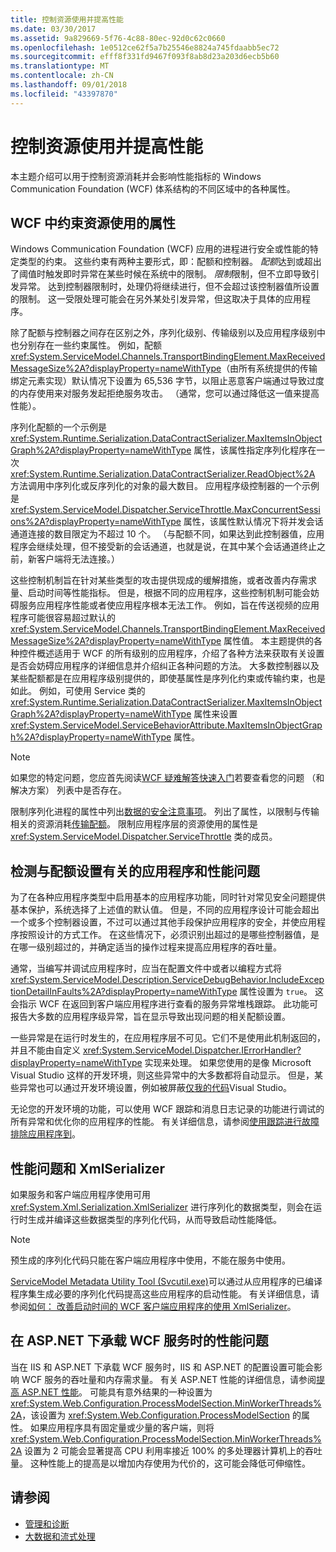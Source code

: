 ```yaml
---
title: 控制资源使用并提高性能
ms.date: 03/30/2017
ms.assetid: 9a829669-5f76-4c88-80ec-92d0c62c0660
ms.openlocfilehash: 1e0512ce62f5a7b25546e8824a745fdaabb5ec72
ms.sourcegitcommit: efff8f331fd9467f093f8ab8d23a203d6ecb5b60
ms.translationtype: MT
ms.contentlocale: zh-CN
ms.lasthandoff: 09/01/2018
ms.locfileid: "43397870"
---
```

# <a name="controlling-resource-consumption-and-improving-performance"></a>控制资源使用并提高性能
本主题介绍可以用于控制资源消耗并会影响性能指标的 Windows Communication Foundation (WCF) 体系结构的不同区域中的各种属性。

## <a name="properties-that-constrain-resource-consumption-in-wcf"></a>WCF 中约束资源使用的属性
 Windows Communication Foundation (WCF) 应用的进程进行安全或性能的特定类型的约束。 这些约束有两种主要形式，即：配额和控制器。 *配额*达到或超出了阈值时触发即时异常在某些时候在系统中的限制。 *限制*限制，但不立即导致引发异常。 达到控制器限制时，处理仍将继续进行，但不会超过该控制器值所设置的限制。 这一受限处理可能会在另外某处引发异常，但这取决于具体的应用程序。

 除了配额与控制器之间存在区别之外，序列化级别、传输级别以及应用程序级别中也分别存在一些约束属性。 例如，配额 <xref:System.ServiceModel.Channels.TransportBindingElement.MaxReceivedMessageSize%2A?displayProperty=nameWithType>（由所有系统提供的传输绑定元素实现）默认情况下设置为 65,536 字节，以阻止恶意客户端通过导致过度的内存使用来对服务发起拒绝服务攻击。 （通常，您可以通过降低这一值来提高性能）。

 序列化配额的一个示例是 <xref:System.Runtime.Serialization.DataContractSerializer.MaxItemsInObjectGraph%2A?displayProperty=nameWithType> 属性，该属性指定序列化程序在一次 <xref:System.Runtime.Serialization.DataContractSerializer.ReadObject%2A> 方法调用中序列化或反序列化的对象的最大数目。 应用程序级控制器的一个示例是 <xref:System.ServiceModel.Dispatcher.ServiceThrottle.MaxConcurrentSessions%2A?displayProperty=nameWithType> 属性，该属性默认情况下将并发会话通道连接的数目限定为不超过 10 个。 （与配额不同，如果达到此控制器值，应用程序会继续处理，但不接受新的会话通道，也就是说，在其中某个会话通道终止之前，新客户端将无法连接。）

 这些控制机制旨在针对某些类型的攻击提供现成的缓解措施，或者改善内存需求量、启动时间等性能指标。 但是，根据不同的应用程序，这些控制机制可能会妨碍服务应用程序性能或者使应用程序根本无法工作。 例如，旨在传送视频的应用程序可能很容易超过默认的 <xref:System.ServiceModel.Channels.TransportBindingElement.MaxReceivedMessageSize%2A?displayProperty=nameWithType> 属性值。 本主题提供的各种控件概述适用于 WCF 的所有级别的应用程序，介绍了各种方法来获取有关设置是否会妨碍应用程序的详细信息并介绍纠正各种问题的方法。 大多数控制器以及某些配额都是在应用程序级别提供的，即使基属性是序列化约束或传输约束，也是如此。 例如，可使用 Service 类的 <xref:System.Runtime.Serialization.DataContractSerializer.MaxItemsInObjectGraph%2A?displayProperty=nameWithType> 属性来设置 <xref:System.ServiceModel.ServiceBehaviorAttribute.MaxItemsInObjectGraph%2A?displayProperty=nameWithType> 属性。

> [!NOTE]
> 如果您的特定问题，您应首先阅读[WCF 疑难解答快速入门](../../../docs/framework/wcf/wcf-troubleshooting-quickstart.md)若要查看您的问题 （和解决方案） 列表中是否存在。

 限制序列化进程的属性中列出[数据的安全注意事项](../../../docs/framework/wcf/feature-details/security-considerations-for-data.md)。 列出了属性，以限制与传输相关的资源消耗[传输配额](../../../docs/framework/wcf/feature-details/transport-quotas.md)。 限制应用程序层的资源使用的属性是 <xref:System.ServiceModel.Dispatcher.ServiceThrottle> 类的成员。

## <a name="detecting-application-and-performance-issues-related-to-quota-settings"></a>检测与配额设置有关的应用程序和性能问题
 为了在各种应用程序类型中启用基本的应用程序功能，同时针对常见安全问题提供基本保护，系统选择了上述值的默认值。 但是，不同的应用程序设计可能会超出一个或多个控制器设置，不过可以通过其他手段保护应用程序的安全，并使应用程序按照设计的方式工作。 在这些情况下，必须识别出超过的是哪些控制器值，是在哪一级别超过的，并确定适当的操作过程来提高应用程序的吞吐量。

 通常，当编写并调试应用程序时，应当在配置文件中或者以编程方式将 <xref:System.ServiceModel.Description.ServiceDebugBehavior.IncludeExceptionDetailInFaults%2A?displayProperty=nameWithType> 属性设置为 `true`。 这会指示 WCF 在返回到客户端应用程序进行查看的服务异常堆栈跟踪。 此功能可报告大多数的应用程序级异常，旨在显示导致出现问题的相关配额设置。

 一些异常是在运行时发生的，在应用程序层不可见。它们不是使用此机制返回的，并且不能由自定义 <xref:System.ServiceModel.Dispatcher.IErrorHandler?displayProperty=nameWithType> 实现来处理。 如果您使用的是像 Microsoft Visual Studio 这样的开发环境，则这些异常中的大多数都将自动显示。 但是，某些异常也可以通过开发环境设置，例如被屏蔽[仅我的代码](/visualstudio/debugger/just-my-code)Visual Studio。

 无论您的开发环境的功能，可以使用 WCF 跟踪和消息日志记录的功能进行调试的所有异常和优化你的应用程序的性能。 有关详细信息，请参阅[使用跟踪进行故障排除应用程序到](../../../docs/framework/wcf/diagnostics/tracing/using-tracing-to-troubleshoot-your-application.md)。

## <a name="performance-issues-and-xmlserializer"></a>性能问题和 XmlSerializer
 如果服务和客户端应用程序使用可用 <xref:System.Xml.Serialization.XmlSerializer> 进行序列化的数据类型，则会在运行时生成并编译这些数据类型的序列化代码，从而导致启动性能降低。

> [!NOTE]
> 预生成的序列化代码只能在客户端应用程序中使用，不能在服务中使用。

 [ServiceModel Metadata Utility Tool (Svcutil.exe)](../../../docs/framework/wcf/servicemodel-metadata-utility-tool-svcutil-exe.md)可以通过从应用程序的已编译程序集生成必要的序列化代码提高这些应用程序的启动性能。 有关详细信息，请参阅[如何： 改善启动时间的 WCF 客户端应用程序的使用 XmlSerializer](../../../docs/framework/wcf/feature-details/startup-time-of-wcf-client-applications-using-the-xmlserializer.md)。

## <a name="performance-issues-when-hosting-wcf-services-under-aspnet"></a>在 ASP.NET 下承载 WCF 服务时的性能问题
 当在 IIS 和 ASP.NET 下承载 WCF 服务时，IIS 和 ASP.NET 的配置设置可能会影响 WCF 服务的吞吐量和内存需求量。  有关 ASP.NET 性能的详细信息，请参阅[提高 ASP.NET 性能](https://go.microsoft.com/fwlink/?LinkId=186462)。  可能具有意外结果的一种设置为 <xref:System.Web.Configuration.ProcessModelSection.MinWorkerThreads%2A>，该设置为 <xref:System.Web.Configuration.ProcessModelSection> 的属性。 如果应用程序具有固定量或少量的客户端，则将 <xref:System.Web.Configuration.ProcessModelSection.MinWorkerThreads%2A> 设置为 2 可能会显著提高 CPU 利用率接近 100% 的多处理器计算机上的吞吐量。 这种性能上的提高是以增加内存使用为代价的，这可能会降低可伸缩性。

## <a name="see-also"></a>请参阅

- [管理和诊断](../../../docs/framework/wcf/diagnostics/index.md)
- [大数据和流式处理](../../../docs/framework/wcf/feature-details/large-data-and-streaming.md)
